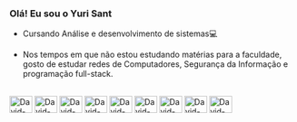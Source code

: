 ### Olá! Eu sou o Yuri Sant

- Cursando Análise e desenvolvimento de sistemas💻

- Nos tempos em que não estou estudando matérias para a faculdade, gosto de estudar redes de Computadores, Segurança da Informação e programação full-stack.

 
<div style="display: inline_block"><br>
  <img align="center" alt="David-Shield" height="30" width="40" src="https://icongr.am/octicons/shield-check.svg?size=128&color=00ff4c">
  <img align="center" alt="David-Cisco" height="30" width="40" src="https://icongr.am/simple/cisco.svg?size=128&color=00ff4c&colored=false">
  <img align="center" alt="David-HPE" height="30" width="40" src="https://icongr.am/simple/hp.svg?size=118&color=00ff4c&colored=false">
  <img align="center" alt="David-Fortinet" height="30" width="40" src="https://icongr.am/simple/fortinet.svg?size=118&color=00ff4c&colored=false">
  <img align="center" alt="David-Linux" height="30" width="40" src="https://icongr.am/simple/linux.svg?size=118&color=00ff4c&colored=false">
  <img align="center" alt="David-Duolingo" height="30" width="40" src="https://icongr.am/simple/duolingo.svg?size=128&color=00ff4c&colored=false">
  <img align="center" alt="David-Windows" height="30" width="40" src="https://icongr.am/simple/windows.svg?size=118&color=00ff4c&colored=false" />
  <img align="center" alt="David-Vscode" height="30" width="40" src="https://icongr.am/simple/visualstudiocode.svg?size=118&color=00ff4c&colored=false" />
  <img align="center" alt="David-Ap" height="30" width="40" src="https://icongr.am/material/access-point.svg?size=128&color=00ff4c" />
    </div>
  
##




